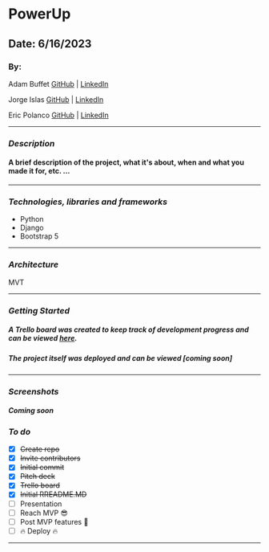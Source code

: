 # PowerUp

## Date: 6/16/2023

### By: 
Adam Buffet [GitHub](https://github.com/Fizreal) | [LinkedIn](https://www.linkedin.com/in/adam-buffett/) 

Jorge Islas [GitHub](https://github.com/Jorgeislas97) | [LinkedIn](https://www.linkedin.com/in/jorge-islas-47136a275/) 

Eric Polanco [GitHub](https://github.com/epolancot) | [LinkedIn](https://www.linkedin.com/in/epolancot/)

---

### **_Description_**

#### A brief description of the project, what it's about, when and what you made it for, etc. ...

---

### **_Technologies, libraries and frameworks_**

- Python
- Django
- Bootstrap 5

---

### **_Architecture_**

MVT

---

### **_Getting Started_**

##### A Trello board was created to keep track of development progress and can be viewed [here](https://trello.com/invite/b/LwlBf3aL/ATTI38dd74920b166d9c92937b1f11a3ce90B5AB9A1A/powerup).

##### The project itself was deployed and can be viewed [coming soon]

---

### **_Screenshots_**

##### Coming soon

### **_To do_**

- [x] ~~Create repo~~ 
- [x] ~~Invite contributors~~ 
- [x] ~~Initial commit~~ 
- [x] ~~Pitch deck~~ 
- [x] ~~Trello board~~ 
- [x] ~~Initial RREADME.MD~~ 
- [ ] Presentation
- [ ] Reach MVP 😎
- [ ] Post MVP features 💪
- [ ] 🔥 Deploy 🔥

---

